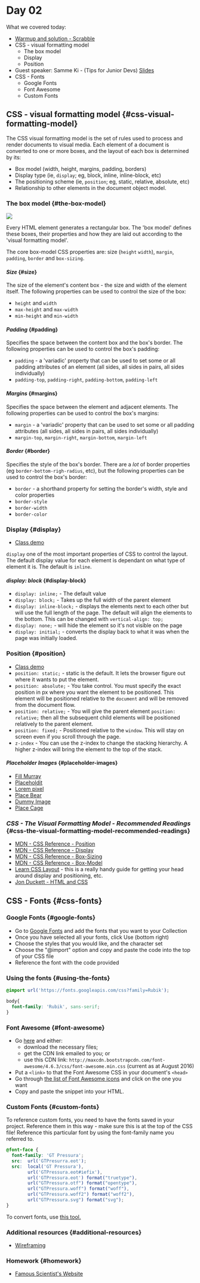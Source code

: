 # Day 02

What we covered today:

* [Warmup and solution - Scrabble](https://github.com/liaa2/wdi29-homework/tree/master/warmups/week02/day02_scrabble)
* CSS - visual formatting model
  * The box model
  * Display
  * Position
* Guest speaker: Samme Ki - \(Tips for Junior Devs\) [Slides](https://docs.google.com/presentation/d/1BV589uCm0AVvZEXaMk-ZBKs8CYPV2OBqKNNMHklP7jo)​
* CSS - Fonts
  * Google Fonts
  * Font Awesome
  * Custom Fonts

## CSS - visual formatting model {#css-visual-formatting-model}

The CSS visual formatting model is the set of rules used to process and render documents to visual media. Each element of a document is converted to one or more boxes, and the layout of each box is determined by its:

* Box model \(width, height, margins, padding, borders\)
* Display type \(ie, `display`; eg, block, inline, inline-block, etc\)
* The positioning scheme \(ie, `position`; eg, static, relative, absolute, etc\)
* Relationship to other elements in the document object model.

### The box model {#the-box-model}

![](https://i.imgur.com/DSi2s3A.png)

Every HTML element generates a rectangular box. The 'box model' defines these boxes, their properties and how they are laid out according to the 'visual formatting model'.

The core box-model CSS properties are: size \(`height` `width`\), `margin`, `padding`, `border` and `box-sizing`.

#### _Size_ {#size}

The size of the element's content box - the size and width of the element itself. The following properties can be used to control the size of the box:

* `height` and `width`
* `max-height` and `max-width`
* `min-height` and `min-width`

#### _Padding_ {#padding}

Specifies the space between the content box and the box's border. The following properties can be used to control the box's padding:

* `padding` - a 'variadic' property that can be used to set some or all padding attributes of an element \(all sides, all sides in pairs, all sides individually\)
* `padding-top`, `padding-right`, `padding-bottom`, `padding-left`

#### _Margins_ {#margins}

Specifies the space between the element and adjacent elements. The following properties can be used to control the box's margins:

* `margin` - a 'variadic' property that can be used to set some or all padding attributes \(all sides, all sides in pairs, all sides individually\)
* `margin-top`, `margin-right`, `margin-bottom`, `margin-left`

#### _Border_ {#border}

Specifies the style of the box's border. There are a _lot_ of border properties \(eg `border-bottom-righ-radius`, etc\), but the following properties can be used to control the box's border:

* `border` - a shorthand property for setting the border's width, style and color properties
* `border-style`
* `border-width`
* `border-color`

### Display {#display}

* ​[Class demo](https://github.com/textchimp/wdi-29/tree/master/week2/css-layout)​

`display` one of the most important properties of CSS to control the layout. The default display value for each element is dependant on what type of element it is. The default is `inline`.

#### _display: block_ {#display-block}

* `display: inline;` - The default value
* `display: block;` - Takes up the full width of the parent element
* `display: inline-block;` - displays the elements next to each other but will use the full length of the page. The default will align the elements to the bottom. This can be changed with `vertical-align: top;`
* `display: none;` - will hide the element so it's not visible on the page
* `display: initial;` - converts the display back to what it was when the page was initially loaded.

### Position {#position}

* ​[Class demo​](https://github.com/textchimp/wdi-29/tree/master/week2/css-layout)
* `position: static;` - static is the default. It lets the browser figure out where it wants to put the element.
* `position: absolute;` - You take control. You must specify the exact position in px where you want the element to be positioned. This element will be positioned relative to the `document` and will be removed from the document flow.
* `position: relative;` - You will give the parent element `position: relative;` then all the subsequent child elements will be positioned relatively to the parent element.
* `position: fixed;` - Positioned relative to the `window`. This will stay on screen even if you scroll through the page.
* `z-index` - You can use the z-index to change the stacking hierarchy. A higher z-index will bring the element to the top of the stack.

#### _Placeholder Images_ {#placeholder-images}

* ​[Fill Murray](http://www.fillmurray.com/)​
* ​[Placeholdit](http://placehold.it/)​
* ​[Lorem pixel](http://lorempixel.com/)​
* ​[Place Bear](http://placebear.com/)​
* ​[Dummy Image](http://dummyimage.com/)​
* ​[Place Cage](http://www.placecage.com/)​

### _CSS - The Visual Formatting Model - Recommended Readings_ {#css-the-visual-formatting-model-recommended-readings}

* ​[MDN - CSS Reference - Position](https://developer.mozilla.org/en-US/docs/Web/CSS/position)​
* ​[MDN - CSS Reference - Display](https://developer.mozilla.org/en-US/docs/Web/CSS/display)​
* ​[MDN - CSS Reference - Box-Sizing](https://developer.mozilla.org/en-US/docs/Web/CSS/box-sizing)​
* ​[MDN - CSS Reference - Box-Model](https://developer.mozilla.org/en-US/docs/Learn/CSS/Introduction_to_CSS/Box_model)​
* ​[Learn CSS Layout](http://learnlayout.com/) - this is a really handy guide for getting your head around display and positioning, etc.
* ​[Jon Duckett - HTML and CSS](http://www.htmlandcssbook.com/)​

## CSS - Fonts {#css-fonts}

### Google Fonts {#google-fonts}

* Go to [Google Fonts](https://www.google.com/fonts) and add the fonts that you want to your Collection
* Once you have selected all your fonts, click Use \(bottom right\)
* Choose the styles that you would like, and the character set
* Choose the "@import" option and copy and paste the code into the top of your CSS file
* Reference the font with the code provided

### Using the fonts {#using-the-fonts}

```css
@import url('https://fonts.googleapis.com/css?family=Rubik');

​body{  
  font-family: 'Rubik', sans-serif;
}
```

### Font Awesome {#font-awesome}

* Go [here](http://fortawesome.github.io/Font-Awesome/get-started/) and either:
  * download the necessary files;
  * get the CDN link emailed to you; or
  * use this CDN link: `http://maxcdn.bootstrapcdn.com/font-awesome/4.6.3/css/font-awesome.min.css` \(current as at August 2016\)
* Put a `<link>` to that the Font Awesome CSS in your document's `<head>`
* Go through [the list of Font Awesome icons](http://fortawesome.github.io/Font-Awesome/icons/) and click on the one you want
* Copy and paste the snippet into your HTML.

### Custom Fonts {#custom-fonts}

To reference custom fonts, you need to have the fonts saved in your project. Reference them in this way - make sure this is at the top of the CSS file! Reference this particular font by using the font-family name you referred to.

```css
@font-face {  
  font-family: 'GT Pressura';  
  src:  url('GTPresurra.eot');  
  src:  local('GT Pressura'),        
        url('GTPressura.eot#iefix'),        
        url('GTPressura.eot') format("truetype"),        
        url("GTPressura.otf") format("opentype"),        
        url("GTPressura.woff") format("woff"),        
        url("GTPressura.woff2") format("woff2"),        
        url("GTPressura.svg") format("svg");
}
```

To convert fonts, use [this tool.](http://onlinefontconverter.com/)​

### Additional resources {#additional-resources}

* ​[Wireframing](https://wireframe.cc/)​

### Homework {#homework}

* ​[Famous Scientist's Website](https://gist.github.com/textchimp/ae04dc55da685d6039241912017bb327)​

